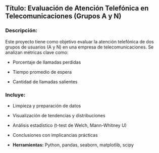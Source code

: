 ## Título: Evaluación de Atención Telefónica en Telecomunicaciones (Grupos A y N)

### **Descripción:**

Este proyecto tiene como objetivo evaluar la atención telefónica de dos grupos de usuarios (A y N) en una empresa de telecomunicaciones. Se analizan métricas clave como:

- Porcentaje de llamadas perdidas

- Tiempo promedio de espera

- Cantidad de llamadas salientes

### **Incluye:**

- Limpieza y preparación de datos

- Visualización de tendencias y distribuciones

- Análisis estadístico (t-test de Welch, Mann-Whitney U)

- Conclusiones con implicancias prácticas

- **Herramientas:** Python, pandas, seaborn, matplotlib, scipy
